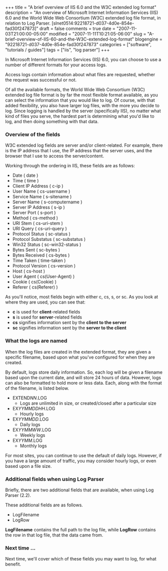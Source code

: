 +++
title = "A brief overview of IIS 6.0 and the W3C extended log format"
description = "An overview of Microsoft Internet Information Services (IIS) 6.0 and the World Wide Web Consortium (W3C) extended log file format, in relation to Log Parser. [slnet0514:92218721-d037-4d0e-854e-fad30f247873]"
draft = false
comments = true
date = "2007-11-03T21:00:00-05:00"
modified = "2007-11-11T10:21:05-06:00"
slug = "A-brief-overview-of-IIS-60-and-the-W3C-extended-log-format"
blogengine = "92218721-d037-4d0e-854e-fad30f247873"
categories = ["software", "tutorials / guides"]
tags = ["iis", "log parser"]
+++

<p>
In Microsoft Internet Information Services (IIS) 6.0, you can choose to use a number of different formats for your access logs. 
</p>
<p>
Access logs contain information about what files are requested, whether the request was successful or not. 
</p>
<p>
Of all the available formats, the World Wide Web Consortium (W3C) extended log file format is by far the most flexible format available, as you can select the information that you would like to log. Of course, with that added flexibility, you also have larger log files, with the more you decide to log. Since logging is handled by the server (specifically IIS), no matter what kind of files you serve, the hardest part is determining what you&#39;d like to log, and then doing something with that data. 
</p>
<h3>Overview of the fields</h3>
<p>
W3C extended log fields&nbsp;are server and/or client-related. For example, there is the IP address that I use, the IP address that the server uses, and the browser that I use to access the server/content. 
</p>
<p>
Working through the ordering in IIS, these fields are as follows: 
</p>
<ul>
	<li>
	<div>
	Date ( date ) 
	</div>
	</li>
	<li>
	<div>
	Time ( time ) 
	</div>
	</li>
	<li>
	<div>
	Client IP Address ( c-ip ) 
	</div>
	</li>
	<li>
	<div>
	User Name ( cs-username ) 
	</div>
	</li>
	<li>
	<div>
	Service Name ( s-sitename ) 
	</div>
	</li>
	<li>
	<div>
	Server Name ( s-computername ) 
	</div>
	</li>
	<li>
	<div>
	Server IP Address ( s-ip ) 
	</div>
	</li>
	<li>
	<div>
	Server Port ( s-port ) 
	</div>
	</li>
	<li>
	<div>
	Method ( cs-method ) 
	</div>
	</li>
	<li>
	<div>
	URI Stem ( cs-uri-stem ) 
	</div>
	</li>
	<li>
	<div>
	URI Query ( cs-uri-query ) 
	</div>
	</li>
	<li>
	<div>
	Protocol Status ( sc-status ) 
	</div>
	</li>
	<li>
	<div>
	Protocol Substatus ( sc-substatus ) 
	</div>
	</li>
	<li>
	<div>
	Win32 Status (&nbsp;sc-win32-status ) 
	</div>
	</li>
	<li>
	<div>
	Bytes Sent (&nbsp;sc-bytes ) 
	</div>
	</li>
	<li>
	<div>
	Bytes Received (&nbsp;cs-bytes ) 
	</div>
	</li>
	<li>
	<div>
	Time Taken (&nbsp;time-taken ) 
	</div>
	</li>
	<li>
	<div>
	Protocol Version (&nbsp;cs-version ) 
	</div>
	</li>
	<li>
	<div>
	Host (&nbsp;cs-host ) 
	</div>
	</li>
	<li>
	<div>
	User Agent (&nbsp;cs(User-Agent) ) 
	</div>
	</li>
	<li>
	<div>
	Cookie (&nbsp;cs(Cookie) ) 
	</div>
	</li>
	<li>
	<div>
	Referer ( cs(Referer) ) 
	</div>
	</li>
</ul>
<p>
As you&#39;ll notice, most fields begin with either c, cs, s, or sc. As you look at where they are used, you can see that: 
</p>
<ul>
	<li>
	<div>
	<strong>c</strong> is used for <strong>client</strong>-related&nbsp;fields 
	</div>
	</li>
	<li>
	<div>
	<strong>s</strong> is used for <strong>server</strong>-related fields 
	</div>
	</li>
	<li>
	<div>
	<strong>cs</strong> signifies information sent by the <strong>client to the server</strong> 
	</div>
	</li>
	<li>
	<div>
	<strong>sc</strong> signifies information sent by the <strong>server to the client</strong> 
	</div>
	</li>
</ul>
<h3>What the logs are named</h3>
<p>
When the log files are created in the extended format, they are given a specific filename, based upon what you&#39;ve configured for when they are created. 
</p>
<p>
By default, logs store daily information. So, each log will be given a filename based upon the current date, and will store 24 hours of data. However, logs can also be formatted to hold more or less data. Each, along with the format of the filename, is listed below. 
</p>
<ul>
	<li>
	<div>
	EXTEND<em>NN</em>.LOG 
	</div>
	<ul>
		<li>
		<div>
		Logs are unlimited in size, or created/closed after a particular size 
		</div>
		</li>
	</ul>
	</li>
	<li>
	<div>
	EX<em>YYMMDDHH</em>.LOG 
	</div>
	<ul>
		<li>
		<div>
		Hourly logs 
		</div>
		</li>
	</ul>
	</li>
	<li>
	<div>
	EX<em>YYMMDD</em>.LOG 
	</div>
	<ul>
		<li>
		<div>
		Daily logs 
		</div>
		</li>
	</ul>
	</li>
	<li>
	<div>
	EX<em>YYMMWW</em>.LOG 
	</div>
	<ul>
		<li>
		<div>
		Weekly logs 
		</div>
		</li>
	</ul>
	</li>
	<li>
	<div>
	EX<em>YYMM</em>.LOG 
	</div>
	<ul>
		<li>
		<div>
		Monthly logs 
		</div>
		</li>
	</ul>
	</li>
</ul>
<p>
For most sites, you can continue to use the default of daily logs. However, if you have a large amount of traffic, you may consider hourly logs, or even based upon a file size. 
</p>
<h3>Additional fields when using Log Parser</h3>
<p>
Briefly, there are two additional fields that are available, when using Log Parser (2.2). 
</p>
<p>
These additional fields are as follows. 
</p>
<ul>
	<li>
	<div>
	LogFilename 
	</div>
	</li>
	<li>
	<div>
	LogRow&nbsp; 
	</div>
	</li>
</ul>
<p>
<strong>LogFilename</strong> contains the full path to the log file, while <strong>LogRow</strong> contains the row in that log file, that the data came from. 
</p>
<h3>Next time ...&nbsp;</h3>
<p>
Next time, we&#39;ll cover which of these fields you may want to log, for what benefit. 
</p>

